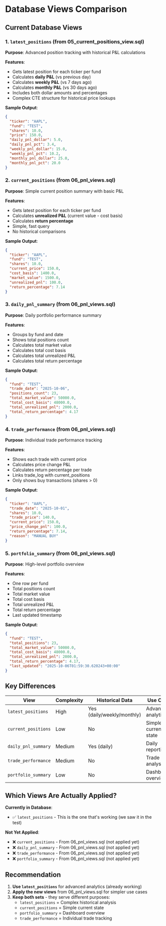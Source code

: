 # Database Views Comparison

## Current Database Views

### 1. `latest_positions` (from 05_current_positions_view.sql)
**Purpose**: Advanced position tracking with historical P&L calculations

**Features**:
- Gets latest position for each ticker per fund
- Calculates **daily P&L** (vs previous day)
- Calculates **weekly P&L** (vs 7 days ago) 
- Calculates **monthly P&L** (vs 30 days ago)
- Includes both dollar amounts and percentages
- Complex CTE structure for historical price lookups

**Sample Output**:
```json
{
  "ticker": "AAPL",
  "fund": "TEST",
  "shares": 10.0,
  "price": 150.0,
  "daily_pnl_dollar": 5.0,
  "daily_pnl_pct": 3.4,
  "weekly_pnl_dollar": 15.0,
  "weekly_pnl_pct": 10.2,
  "monthly_pnl_dollar": 25.0,
  "monthly_pnl_pct": 20.0
}
```

### 2. `current_positions` (from 06_pnl_views.sql) 
**Purpose**: Simple current position summary with basic P&L

**Features**:
- Gets latest position for each ticker per fund
- Calculates **unrealized P&L** (current value - cost basis)
- Calculates **return percentage**
- Simple, fast query
- No historical comparisons

**Sample Output**:
```json
{
  "ticker": "AAPL", 
  "fund": "TEST",
  "shares": 10.0,
  "current_price": 150.0,
  "cost_basis": 1400.0,
  "market_value": 1500.0,
  "unrealized_pnl": 100.0,
  "return_percentage": 7.14
}
```

### 3. `daily_pnl_summary` (from 06_pnl_views.sql)
**Purpose**: Daily portfolio performance summary

**Features**:
- Groups by fund and date
- Shows total positions count
- Calculates total market value
- Calculates total cost basis  
- Calculates total unrealized P&L
- Calculates total return percentage

**Sample Output**:
```json
{
  "fund": "TEST",
  "trade_date": "2025-10-06",
  "positions_count": 23,
  "total_market_value": 50000.0,
  "total_cost_basis": 48000.0,
  "total_unrealized_pnl": 2000.0,
  "total_return_percentage": 4.17
}
```

### 4. `trade_performance` (from 06_pnl_views.sql)
**Purpose**: Individual trade performance tracking

**Features**:
- Shows each trade with current price
- Calculates price change P&L
- Calculates return percentage per trade
- Links trade_log with current_positions
- Only shows buy transactions (shares > 0)

**Sample Output**:
```json
{
  "ticker": "AAPL",
  "trade_date": "2025-10-01",
  "shares": 10.0,
  "trade_price": 140.0,
  "current_price": 150.0,
  "price_change_pnl": 100.0,
  "return_percentage": 7.14,
  "reason": "MANUAL BUY"
}
```

### 5. `portfolio_summary` (from 06_pnl_views.sql)
**Purpose**: High-level portfolio overview

**Features**:
- One row per fund
- Total positions count
- Total market value
- Total cost basis
- Total unrealized P&L
- Total return percentage
- Last updated timestamp

**Sample Output**:
```json
{
  "fund": "TEST",
  "total_positions": 23,
  "total_market_value": 50000.0,
  "total_cost_basis": 48000.0,
  "total_unrealized_pnl": 2000.0,
  "total_return_percentage": 4.17,
  "last_updated": "2025-10-06T01:59:30.620243+00:00"
}
```

## Key Differences

| View | Complexity | Historical Data | Use Case | Performance |
|------|------------|----------------|----------|-------------|
| `latest_positions` | High | Yes (daily/weekly/monthly) | Advanced analytics | Slower |
| `current_positions` | Low | No | Simple current state | Fast |
| `daily_pnl_summary` | Medium | Yes (daily) | Daily reporting | Medium |
| `trade_performance` | Medium | No | Trade analysis | Medium |
| `portfolio_summary` | Low | No | Dashboard overview | Fast |

## Which Views Are Actually Applied?

**Currently in Database**:
- ✅ `latest_positions` - This is the one that's working (we saw it in the test)

**Not Yet Applied**:
- ❌ `current_positions` - From 06_pnl_views.sql (not applied yet)
- ❌ `daily_pnl_summary` - From 06_pnl_views.sql (not applied yet)  
- ❌ `trade_performance` - From 06_pnl_views.sql (not applied yet)
- ❌ `portfolio_summary` - From 06_pnl_views.sql (not applied yet)

## Recommendation

1. **Use `latest_positions`** for advanced analytics (already working)
2. **Apply the new views** from 06_pnl_views.sql for simpler use cases
3. **Keep both sets** - they serve different purposes:
   - `latest_positions` = Complex historical analysis
   - `current_positions` = Simple current state
   - `portfolio_summary` = Dashboard overview
   - `trade_performance` = Individual trade tracking

